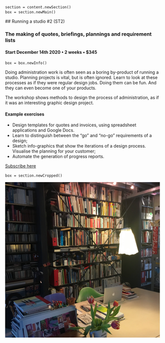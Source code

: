 
<!-- ST2 -->

~~~
section = content.newSection()
box = section.newMain()
~~~
<a name="ST2"/>
## Running a studio #2 <span class="wcode">(ST2)</span>

### The making of quotes, briefings, plannings and requirement lists

#### Start December 14<span class="sup">th</span> 2020 • 2 weeks • $345

~~~
box = box.newInfo()
~~~

Doing administration work is often seen as a boring by-product of running a studio. Planning projects is vital, but is often ignored. Learn to look at these processes as if they were regular design jobs. Doing them can be fun. And they can even become one of your products. 

The workshop shows methods to design the process of administration, as if it was an interesting graphic design project.

#### Example exercises

* Design templates for quotes and invoices, using spreadsheet applications and Google Docs.
* Learn to distinguish between the “go” and “no-go” requirements of a design;
* Sketch info-graphics that show the iterations of a design process. Visualise the planning for your customer;
* Automate the generation of progress reports.

<a href="https://www.eventbrite.com/e/running-a-studio-2-requirements-quotes-plannings-st2-tickets-130141818683" target="external">Subscribe here</a>

~~~
box = section.newCropped()
~~~

![cover y=top](images/img_8963.jpg)


